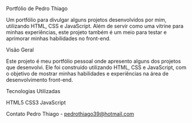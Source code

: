 


Portfólio de Pedro Thiago


Um portfólio para divulgar alguns projetos desenvolvidos por mim, utilizando HTML, CSS e JavaScript. Além de servir como uma vitrine para minhas experiências, este projeto também é um meio para testar e aprimorar minhas habilidades no front-end.


Visão Geral


Este projeto é meu portfólio pessoal onde apresento alguns dos projetos que desenvolvi. Ele foi construído utilizando HTML, CSS e JavaScript, com o objetivo de mostrar minhas habilidades e experiências na área de desenvolvimento front-end.

Tecnologias Utilizadas


HTML5
CSS3
JavaScript




Contato
Pedro Thiago - pedrothiago39@hotmail.com

